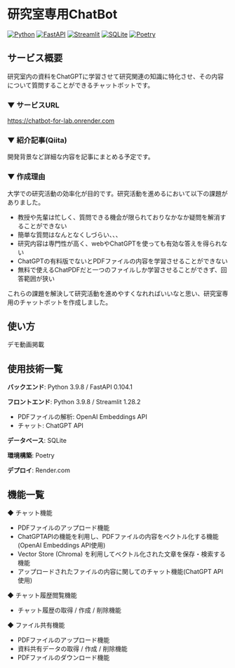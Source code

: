 # 研究室専用ChatBot

[![Python](https://img.shields.io/badge/Python-3.9.8-3776AB?logo=python&logoColor=3776AB)](https://www.python.org/downloads/)
[![FastAPI](https://img.shields.io/badge/FastAPI-0.104.1-009688?logo=fastapi&logoColor=009688)](https://fastapi.tiangolo.com/)
[![Streamlit](https://img.shields.io/badge/Streamlit-1.28.2-FF4B4B?logo=Streamlit&logoColor=FF4B4B)](https://streamlit.io/)
[![SQLite](https://img.shields.io/badge/SQLite-3.36-003B57?logo=sqlite&logoColor=003B57)](https://www.sqlite.org/index.html)
[![Poetry](https://img.shields.io/badge/Poetry-1.1.12-60A5FA?logo=Poetry&logoColor=60A5FA)](https://python-poetry.org/)

## サービス概要
研究室内の資料をChatGPTに学習させて研究関連の知識に特化させ、その内容について質問することができるチャットボットです。  

### ▼ サービスURL  
https://chatbot-for-lab.onrender.com  

### ▼ 紹介記事(Qiita)
開発背景など詳細な内容を記事にまとめる予定です。

### ▼ 作成理由
大学での研究活動の効率化が目的です。研究活動を進めるにおいて以下の課題がありました。
- 教授や先輩は忙しく、質問できる機会が限られておりなかなか疑問を解消することができない
- 簡単な質問はなんとなくしづらい、、、
- 研究内容は専門性が高く、webやChatGPTを使っても有効な答えを得られない
- ChatGPTの有料版でないとPDFファイルの内容を学習させることができない
- 無料で使えるChatPDFだと一つのファイルしか学習させることができず、回答範囲が狭い  

これらの課題を解決して研究活動を進めやすくなれればいいなと思い、研究室専用のチャットボットを作成しました。

## 使い方  
デモ動画掲載  


## 使用技術一覧  
**バックエンド**: Python 3.9.8 / FastAPI 0.104.1  

**フロントエンド**: Python 3.9.8 / Streamlit 1.28.2  
- PDFファイルの解析: OpenAI Embeddings API
- チャット: ChatGPT API

**データベース**: SQLite  

**環境構築**: Poetry  

**デプロイ**: Render.com  

## 機能一覧  
◆ チャット機能
- PDFファイルのアップロード機能
- ChatGPTAPIの機能を利用し、PDFファイルの内容をベクトル化する機能(OpenAI Embeddings API使用)
- Vector Store (Chroma) を利用してベクトル化された文章を保存・検索する機能
- アップロードされたファイルの内容に関してのチャット機能(ChatGPT API使用)

◆ チャット履歴閲覧機能
- チャット履歴の取得 / 作成 / 削除機能

◆ ファイル共有機能
- PDFファイルのアップロード機能
- 資料共有データの取得 / 作成 / 削除機能
- PDFファイルのダウンロード機能

